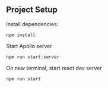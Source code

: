 ## Project Setup

Install dependencies:

```
npm install
```

Start Apollo server

```
npm run start:server
```

On new terminal, start react dev server

```
npm run start
```
